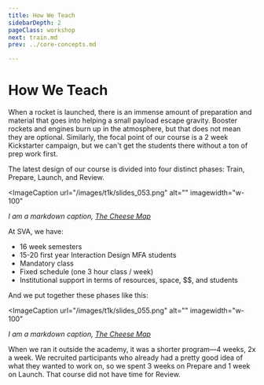 ```yaml
---
title: How We Teach
sidebarDepth: 2
pageClass: workshop
next: train.md
prev: ../core-concepts.md

---
```


# How We Teach

When a rocket is launched, there is an immense amount of preparation and material that goes into helping a small payload escape gravity. Booster rockets and engines burn up in the atmosphere, but that does not mean they are optional. Similarly, the focal point of our course is a 2 week Kickstarter campaign, but we can't get the students there without a ton of prep work first.

The latest design of our course is divided into four distinct phases: Train, Prepare, Launch, and Review.



<ImageCaption
 url="/images/t1k/slides_053.png"
 alt=""
 imagewidth="w-100"
 >

 *I am a markdown caption, [The Cheese Map](https://www.kickstarter.com/projects/thecheesemap/the-cheese-map)*

 </ImageCaption>


At SVA, we have:

* 16 week semesters
* 15-20 first year Interaction Design MFA students
* Mandatory class
* Fixed schedule (one 3 hour class / week)
* Institutional support in terms of resources, space, $$, and students

And we put together these phases like this:



<ImageCaption
 url="/images/t1k/slides_055.png"
 alt=""
 imagewidth="w-100"
 >

 *I am a markdown caption, [The Cheese Map](https://www.kickstarter.com/projects/thecheesemap/the-cheese-map)*

 </ImageCaption>

When we ran it outside the academy, it was a shorter program—4 weeks, 2x a week. We recruited participants who already had a pretty good idea of what they wanted to work on, so we spent 3 weeks on Prepare and 1 week on Launch. That course did not have time for Review.
